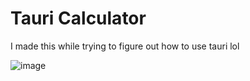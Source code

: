 # Tauri Calculator

I made this while trying to figure out how to use tauri lol

![image](https://github.com/itztiva/Tauri-Calculator/assets/98614842/f15d37d1-a132-4803-91a1-f68a325bd898)

